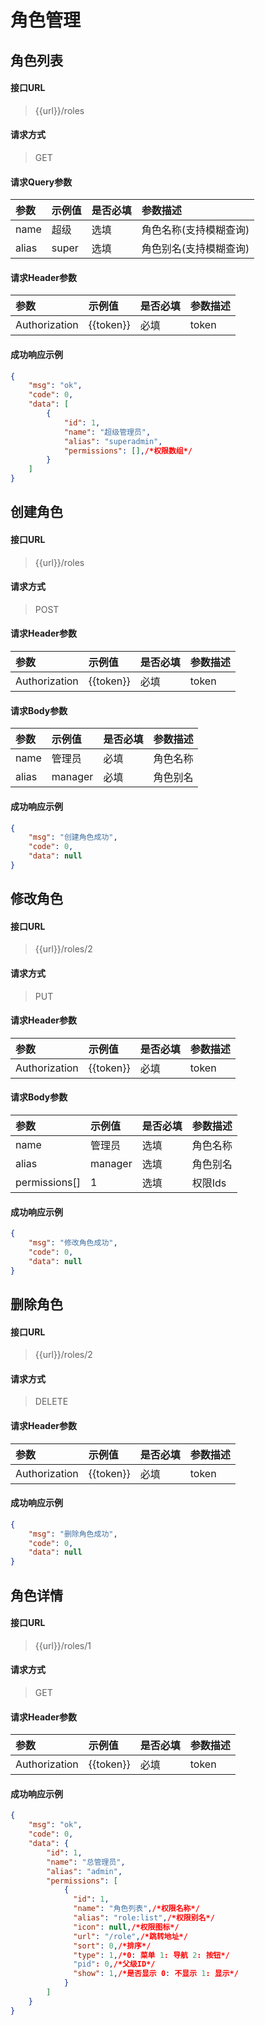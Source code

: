 # 角色管理

## 角色列表

#### 接口URL
> {{url}}/roles

#### 请求方式
> GET

#### 请求Query参数

| 参数        | 示例值   | 是否必填   |  参数描述  |
| :--------   | :-----  | :-----  | :----  |
| name     | 超级 | 选填 | 角色名称(支持模糊查询) |
| alias     | super | 选填 | 角色别名(支持模糊查询) |


#### 请求Header参数

| 参数        | 示例值   | 是否必填   |  参数描述  |
| :--------   | :-----  | :-----  | :----  |
| Authorization     | {{token}} |  必填 | token |


#### 成功响应示例
```json
{
	"msg": "ok",
	"code": 0,
	"data": [
		{
			"id": 1,
			"name": "超级管理员",
			"alias": "superadmin",
			"permissions": [],/*权限数组*/
		}
	]
}
```



## 创建角色

#### 接口URL
> {{url}}/roles

#### 请求方式
> POST


#### 请求Header参数

| 参数        | 示例值   | 是否必填   |  参数描述  |
| :--------   | :-----  | :-----  | :----  |
| Authorization     | {{token}} |  必填 | token |

#### 请求Body参数

| 参数        | 示例值   | 是否必填   |  参数描述  |
| :--------   | :-----  | :-----  | :----  |
| name     | 管理员 |  必填 | 角色名称 |
| alias     | manager |  必填 | 角色别名 |

#### 成功响应示例
```json
{
	"msg": "创建角色成功",
	"code": 0,
	"data": null
}
```



## 修改角色

#### 接口URL
> {{url}}/roles/2

#### 请求方式
> PUT

#### 请求Header参数

| 参数        | 示例值   | 是否必填   |  参数描述  |
| :--------   | :-----  | :-----  | :----  |
| Authorization     | {{token}} |  必填 | token |

#### 请求Body参数

| 参数        | 示例值   | 是否必填   |  参数描述  |
| :--------   | :-----  | :-----  | :----  |
| name     | 管理员 |  选填 | 角色名称 |
| alias     | manager |  选填 | 角色别名 |
| permissions[]     | 1 |  选填 | 权限Ids |

#### 成功响应示例
```json
{
	"msg": "修改角色成功",
	"code": 0,
	"data": null
}
```



## 删除角色

#### 接口URL
> {{url}}/roles/2

#### 请求方式
> DELETE


#### 请求Header参数

| 参数        | 示例值   | 是否必填   |  参数描述  |
| :--------   | :-----  | :-----  | :----  |
| Authorization     | {{token}} |  必填 | token |


#### 成功响应示例
```json
{
	"msg": "删除角色成功",
	"code": 0,
	"data": null
}
```



## 角色详情

#### 接口URL
> {{url}}/roles/1

#### 请求方式
> GET

#### 请求Header参数

| 参数        | 示例值   | 是否必填   |  参数描述  |
| :--------   | :-----  | :-----  | :----  |
| Authorization     | {{token}} |  必填 | token |


#### 成功响应示例
```json
{
    "msg": "ok",
    "code": 0,
    "data": {
        "id": 1,
        "name": "总管理员",
        "alias": "admin",
        "permissions": [
            {
              "id": 1,
              "name": "角色列表",/*权限名称*/
              "alias": "role:list",/*权限别名*/
              "icon": null,/*权限图标*/
              "url": "/role",/*跳转地址*/
              "sort": 0,/*排序*/
              "type": 1,/*0: 菜单 1: 导航 2: 按钮*/
              "pid": 0,/*父级ID*/
              "show": 1,/*是否显示 0: 不显示 1: 显示*/
            }
        ]
    }
}
```